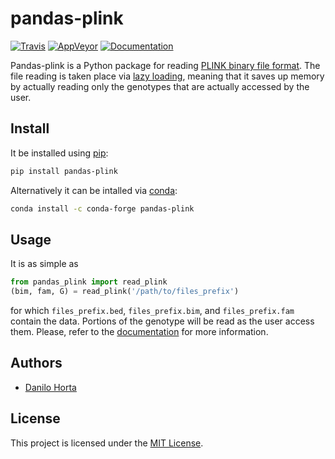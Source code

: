 # pandas-plink

[![Travis](https://img.shields.io/travis/com/limix/pandas-plink.svg?style=flat-square&label=linux%20%2F%20macos%20build)](https://travis-ci.com/limix/pandas-plink) [![AppVeyor](https://img.shields.io/appveyor/ci/Horta/pandas-plink.svg?style=flat-square&label=windows%20build)](https://ci.appveyor.com/project/Horta/pandas-plink) [![Documentation](https://img.shields.io/readthedocs/pandas-plink.svg?style=flat-square&version=stable)](https://pandas-plink.readthedocs.io/)

Pandas-plink is a Python package for reading [PLINK binary file format](https://www.cog-genomics.org/plink2/formats).
The file reading is taken place via [lazy loading](https://en.wikipedia.org/wiki/Lazy_loading), meaning that it saves up memory by actually reading only the genotypes that are actually accessed by the user.

## Install

It be installed using [pip](https://pypi.python.org/pypi/pip):

```bash
pip install pandas-plink
```

Alternatively it can be intalled via [conda](http://conda.pydata.org/docs/index.html):

```bash
conda install -c conda-forge pandas-plink
```

## Usage

It is as simple as

```python
from pandas_plink import read_plink
(bim, fam, G) = read_plink('/path/to/files_prefix')
```

for which `files_prefix.bed`, `files_prefix.bim`, and `files_prefix.fam` contain the data.
Portions of the genotype will be read as the user access them. Please, refer to the [documentation](https://pandas-plink.readthedocs.io/) for more information.

## Authors

* [Danilo Horta](https://github.com/horta)

## License

This project is licensed under the [MIT License](https://raw.githubusercontent.com/limix/pandas-plink/master/LICENSE.md).
